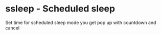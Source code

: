 # ssleep - Scheduled sleep
Set time for scheduled sleep mode
you get pop up with countdown and cancel
 

